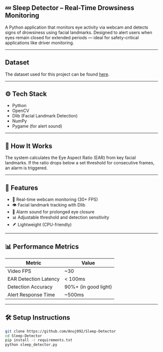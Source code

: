 ## 💤 Sleep Detector – Real-Time Drowsiness Monitoring

A Python application that monitors eye activity via webcam and detects signs of drowsiness using facial landmarks. Designed to alert users when eyes remain closed for extended periods — ideal for safety-critical applications like driver monitoring.

---

## Dataset
The dataset used for this project can be found [here](https://drive.google.com/drive/folders/1HNk3O4uMNWmE09DQYzfmYsLevW3oOPvT?usp=sharing).

---

## ⚙️ Tech Stack

- Python
- OpenCV
- Dlib (Facial Landmark Detection)
- NumPy
- Pygame (for alert sound)

---

## 🧠 How It Works

The system calculates the Eye Aspect Ratio (EAR) from key facial landmarks. If the ratio drops below a set threshold for consecutive frames, an alarm is triggered.

---

## 🎯 Features

- 🎥 Real-time webcam monitoring (30+ FPS)
- 👁️ Facial landmark tracking with Dlib
- 🚨 Alarm sound for prolonged eye closure
- 📊 Adjustable threshold and detection sensitivity
- 🪶 Lightweight (CPU-friendly)

---

## 📊 Performance Metrics

| Metric              | Value           |
|---------------------|-----------------|
| Video FPS           | ~30             |
| EAR Detection Latency | < 100ms        |
| Detection Accuracy  | 90%+ (in good light) |
| Alert Response Time | ~500ms          |

---

## 🛠 Setup Instructions

```bash
git clone https://github.com/Anuj092/Sleep-Detector
cd Sleep-Detector
pip install -r requirements.txt
python sleep_detector.py

